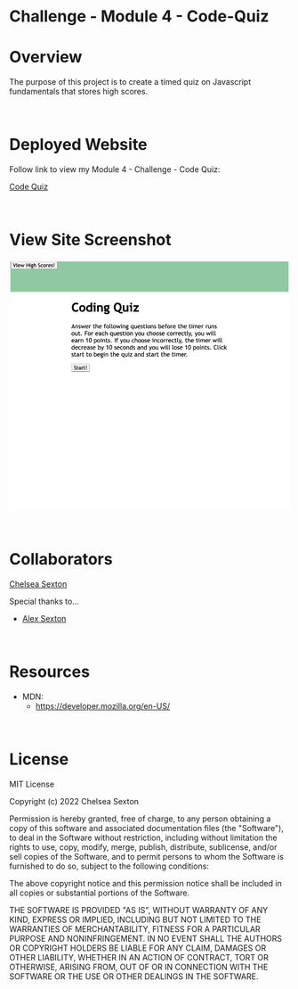 # Challenge - Module 4 - Code-Quiz


# Overview
The purpose of this project is to create a timed quiz on Javascript fundamentals that stores high scores.  

<br>

# Deployed Website
Follow link to view my Module 4 - Challenge - Code Quiz:

[Code Quiz](https://chelsea314.github.io/Challenge-4---Code-Quiz/)

<br>

# View Site Screenshot

![Code Quiz](./assets/images/Screen%20Shot%202022-07-02%20at%203.13.28%20PM.png)

<br>

# Collaborators
[Chelsea Sexton](https://github.com/chelsea314)
<br>

Special thanks to...
<br>
* [Alex Sexton](https://github.com/SlexAxton)

<br>

# Resources
* MDN:
    * https://developer.mozilla.org/en-US/

<br>

# License
MIT License

Copyright (c) 2022 Chelsea Sexton

Permission is hereby granted, free of charge, to any person obtaining a copy
of this software and associated documentation files (the "Software"), to deal
in the Software without restriction, including without limitation the rights
to use, copy, modify, merge, publish, distribute, sublicense, and/or sell
copies of the Software, and to permit persons to whom the Software is
furnished to do so, subject to the following conditions:

The above copyright notice and this permission notice shall be included in all
copies or substantial portions of the Software.

THE SOFTWARE IS PROVIDED "AS IS", WITHOUT WARRANTY OF ANY KIND, EXPRESS OR
IMPLIED, INCLUDING BUT NOT LIMITED TO THE WARRANTIES OF MERCHANTABILITY,
FITNESS FOR A PARTICULAR PURPOSE AND NONINFRINGEMENT. IN NO EVENT SHALL THE
AUTHORS OR COPYRIGHT HOLDERS BE LIABLE FOR ANY CLAIM, DAMAGES OR OTHER
LIABILITY, WHETHER IN AN ACTION OF CONTRACT, TORT OR OTHERWISE, ARISING FROM,
OUT OF OR IN CONNECTION WITH THE SOFTWARE OR THE USE OR OTHER DEALINGS IN THE
SOFTWARE.